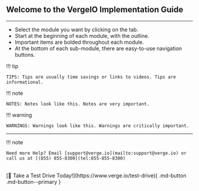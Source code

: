 ## Welcome to the VergeIO Implementation Guide
***
- Select the module you want by clicking on the tab.
- Start at the beginning of each module, with the outline.
- Important items are bolded throughout each module.
- At the bottom of each sub-module, there are easy-to-use navigation buttons.



!!! tip

    TIPS: Tips are usually time savings or links to videos. Tips are informational.

!!! note

    NOTES: Notes look like this. Notes are very important.

!!! warning

    WARNINGS: Warnings look like this. Warnings are critically important.

***

!!! note

    Need more Help? Email [support@verge.io](mailto:support@verge.io) or call us at [(855) 855-8300](tel:855-855-8300)

<br>
[🚗 Take a Test Drive Today!](https://www.verge.io/test-drive){ .md-button .md-button--primary }